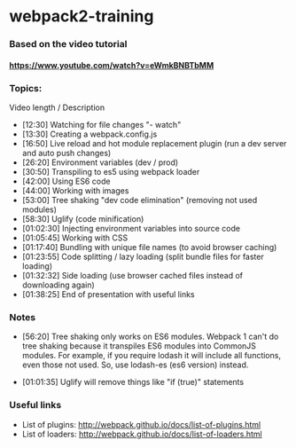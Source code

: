 # webpack2-training

### Based on the video tutorial
#### https://www.youtube.com/watch?v=eWmkBNBTbMM

### Topics:
Video length / Description
- [12:30] Watching for file changes "- watch"
- [13:30] Creating a webpack.config.js
- [16:50] Live reload and hot module replacement plugin (run a dev server and auto push changes)
- [26:20] Environment variables (dev / prod)
- [30:50] Transpiling to es5 using webpack loader
- [42:00] Using ES6 code
- [44:00] Working with images
- [53:00] Tree shaking "dev code elimination" (removing not used modules)
- [58:30] Uglify (code minification)
- [01:02:30] Injecting environment variables into source code
- [01:05:45] Working with CSS
- [01:17:40] Bundling with unique file names (to avoid browser caching)
- [01:23:55] Code splitting / lazy loading (split bundle files for faster loading)
- [01:32:32] Side loading (use browser cached files instead of downloading again)
- [01:38:25] End of presentation with useful links

### Notes

- [56:20] Tree shaking only works on ES6 modules. Webpack 1 can't do tree shaking because it transpiles ES6 modules into CommonJS modules. For example, if you require lodash it will include all functions, even those not used. So, use lodash-es (es6 version) instead.

- [01:01:35] Uglify will remove things like "if (true)" statements

### Useful links

- List of plugins: http://webpack.github.io/docs/list-of-plugins.html
- List of loaders: http://webpack.github.io/docs/list-of-loaders.html
